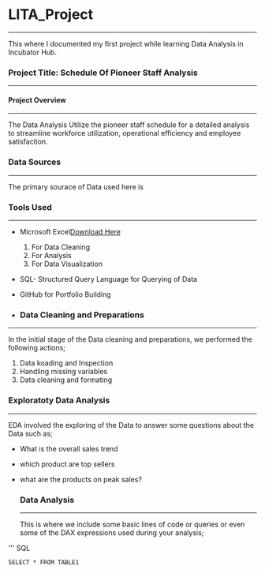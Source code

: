 # LITA_Project
---
This where I documented my first project while learning Data Analysis in Incubator Hub.

### Project Title: Schedule Of Pioneer Staff Analysis
---

#### Project Overview
---
The Data Analysis Utilize the pioneer staff schedule for a detailed analysis to streamline workforce utilization, operational efficiency and employee satisfaction.
 
### Data Sources
---
The primary sourace of Data used here is 

### Tools Used
---
- Microsoft Excel[Download Here](https://www.microsoft.com)
  1. For Data Cleaning
  2. For Analysis
  3. For Data Visualization
     
- SQL- Structured Query Language for Querying of Data
- GitHub for Portfolio Building

- ### Data Cleaning and Preparations
- ---
  In the initial stage of the Data cleaning and preparations, we performed the following actions;
  1. Data koading and Inspection
  2. Handling missing variables
  3. Data cleaning and formating
 
  ### Exploratoty Data Analysis
  ---
  EDA involved the exploring of the Data to answer some questions about the Data such as;
 - What is the overall sales trend
 - which product are top sellers
 - what are the products on peak sales?

   ### Data Analysis
   ---
   This is where we include some basic lines of code or queries or even some of the DAX expressions used during your analysis;

''' SQL

    SELECT * FROM TABLE1
    
  
